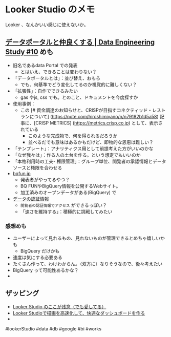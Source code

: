 # Looker Studio のメモ

Looker 、なんかいい感じに使えないか。


## [データポータルと仲良くする | Data Engineering Study #10](https://lookerstudio.google.com/reporting/fd49dfdd-6d7d-41d5-8b66-4c4ecd1cf545/page/p_14pjdl36nc) めも

- 旧名であるdata Portal での発表
  - とはいえ、できることは変わりない？
- 「データポータルとは」：並び替え、おもろ
  - でも、何基準でどう変化してるのか視覚的に難しくない？
- 「拡張性」：自作でできるみたい
  - gas やjs, css でも。とのこと、ドキュメントを今度探すか
- 使用事例：
  - この [# 資金調達のお知らせと、CRISPが目指すコネクティッド・レストランについて] (https://note.com/hiroshimiyano/n/n79182b1d5a58) 記事に、[CRISP METRICS] (https://metrics.crisp.co.jp) として、表示されている
    - このような完成物で、何を得られるだろうか
    - 並べるだでも意味はあるかもだけど、即物的な恩恵は難しい？
- 「テンプレート」：アナリティクス用として前提考えた方がいいのかな
- 「なぜ我々は」：作る人の土台を作る。という想定でもいいのか
- 「本格利用時の工夫- 権限管理」：グループ単位、閲覧者の承認情報とデータソースと権限を合わせる
- [bqfun.jp](https://bqfun.jp/)
  - 発表者がやってるやつ？
  - BQ FUNやBigQuery情報を公開するWebサイト。
  - 加工済みのオープンデータがある(BigQuery) で
- [データの認証情報](https://cloud.google.com/looker/docs/studio/data-credentials-article?visit_id=638831526365875111-1400513395&rd=1&hl=ja)
  - `閲覧者の認証情報でアクセス` ができるっぽい？
  - 「速さを維持する」：積極的に挑戦してみたい


### 感想めも

- ユーザーによって見れるもの、見れないものが管理できるとめちゃ嬉しいかも
  - BigQuery だけかも
- 速度は気にする必要ある
- たくさん作って、わけわからん。（双方に）なりそうなので、後々考えたい
- BigQuery って可能性あるかな？
- 

## ザッピング

- [Looker Studio のここが残念（でも愛してる）](https://zenn.dev/aidemy/articles/0be0bf479a9fe0)
- [Looker Studioで描画を高速化して、快適なダッシュボードを作る](https://zenn.dev/stafes_blog/articles/0af7acd1369464)
- 

#lookerStudio #data #db #google #bi  #works